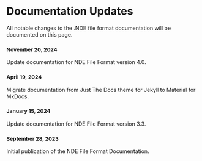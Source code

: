 # Documentation Updates

All notable changes to the .NDE file format documentation will be documented on this page. 

### <small>November 20, 2024</small>

Update documentation for NDE File Format version 4.0.

### <small>April 19, 2024</small>

Migrate documentation from Just The Docs theme for Jekyll to Material for MkDocs.

### <small>January 15, 2024</small>

Update documentation for NDE File Format version 3.3.

### <small>September 28, 2023</small>

Initial publication of the NDE File Format Documentation. 